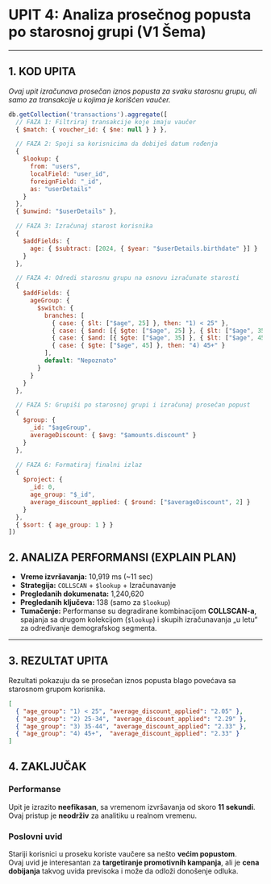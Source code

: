 # UPIT 4: Analiza prosečnog popusta po starosnoj grupi (V1 Šema)

---

## 1. KOD UPITA

*Ovaj upit izračunava prosečan iznos popusta za svaku starosnu grupu, ali samo za transakcije u kojima je korišćen vaučer.*

```javascript
db.getCollection('transactions').aggregate([
  // FAZA 1: Filtriraj transakcije koje imaju vaučer
  { $match: { voucher_id: { $ne: null } } },

  // FAZA 2: Spoji sa korisnicima da dobiješ datum rođenja
  {
    $lookup: {
      from: "users",
      localField: "user_id",
      foreignField: "_id",
      as: "userDetails"
    }
  },
  { $unwind: "$userDetails" },

  // FAZA 3: Izračunaj starost korisnika
  {
    $addFields: {
      age: { $subtract: [2024, { $year: "$userDetails.birthdate" }] }
    }
  },

  // FAZA 4: Odredi starosnu grupu na osnovu izračunate starosti
  {
    $addFields: {
      ageGroup: {
        $switch: {
          branches: [
            { case: { $lt: ["$age", 25] }, then: "1) < 25" },
            { case: { $and: [{ $gte: ["$age", 25] }, { $lt: ["$age", 35] }] }, then: "2) 25-34" },
            { case: { $and: [{ $gte: ["$age", 35] }, { $lt: ["$age", 45] }] }, then: "3) 35-44" },
            { case: { $gte: ["$age", 45] }, then: "4) 45+" }
          ],
          default: "Nepoznato"
        }
      }
    }
  },

  // FAZA 5: Grupiši po starosnoj grupi i izračunaj prosečan popust
  {
    $group: {
      _id: "$ageGroup",
      averageDiscount: { $avg: "$amounts.discount" }
    }
  },

  // FAZA 6: Formatiraj finalni izlaz
  {
    $project: {
      _id: 0,
      age_group: "$_id",
      average_discount_applied: { $round: ["$averageDiscount", 2] }
    }
  },
  { $sort: { age_group: 1 } }
])
```
## 2. ANALIZA PERFORMANSI (EXPLAIN PLAN)

- **Vreme izvršavanja:** 10,919 ms (~11 sec)  
- **Strategija:** `COLLSCAN` + `$lookup` + Izračunavanje  
- **Pregledanih dokumenata:** 1,240,620  
- **Pregledanih ključeva:** 138 (samo za `$lookup`)  
- **Tumačenje:** Performanse su degradirane kombinacijom **COLLSCAN-a**, spajanja sa drugom kolekcijom (`$lookup`) i skupih izračunavanja „u letu“ za određivanje demografskog segmenta.

---

## 3. REZULTAT UPITA

Rezultati pokazuju da se prosečan iznos popusta blago povećava sa starosnom grupom korisnika.

```json
[
  { "age_group": "1) < 25", "average_discount_applied": "2.05" },
  { "age_group": "2) 25-34", "average_discount_applied": "2.29" },
  { "age_group": "3) 35-44", "average_discount_applied": "2.33" },
  { "age_group": "4) 45+",  "average_discount_applied": "2.33" }
]
```

## 4. ZAKLJUČAK

### Performanse
Upit je izrazito **neefikasan**, sa vremenom izvršavanja od skoro **11 sekundi**.  
Ovaj pristup je **neodrživ** za analitiku u realnom vremenu.

### Poslovni uvid
Stariji korisnici u proseku koriste vaučere sa nešto **većim popustom**.  
Ovaj uvid je interesantan za **targetiranje promotivnih kampanja**, ali je **cena dobijanja** takvog uvida previsoka i može da odloži donošenje odluka.

